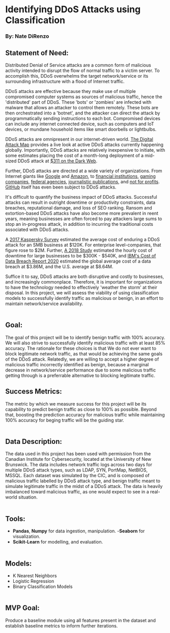 # Identifying DDoS Attacks using Classification #
### By: Nate DiRenzo

## Statement of Need:

Distributed Denial of Service attacks are a common form of malicious activity intended to disrupt the flow of normal traffic to a victim server. To accomplish this, DDoS overwhelms the target network/service or its surrounding infrastructure with a flood of Internet traffic.

DDoS attacks are effective because they make use of multiple compromised computer systems as sources of malicious traffic, hence the 'distributed' part of DDoS. These 'bots' or 'zombies' are infected with malware that allows an attacker to control them remotely. These bots are then orchestrated into a 'botnet', and the attacker can direct the attack by programmatically sending instructions to each bot. Compromised devices can include any internet connected device, such as computers and IoT devices, or mundane household items like smart doorbells or lightbulbs.

DDoS attacks are omnipresent in our internet-driven world. [The Digital Attack Map](https://www.digitalattackmap.com/#anim=1&color=0&country=ALL&list=0&time=18763&view=map) provides a live look at active DDoS attacks currently happening globally. Importantly, DDoS attacks are relatively inexpensive to initiate, with some estimates placing the cost of a month-long deployment of a mid-sized DDoS attack at [$311 on the Dark Web](https://www.missioncriticalmagazine.com/articles/93185-the-dark-web-ddos-attacks-sell-for-as-low-as-10-per-hour).

Further, DDoS attacks are directed at a wide variety of organizations. From Internet giants like [Google](https://www.pcmag.com/news/google-says-biggest-ddos-attack-on-record-hit-the-company-in-2017) and [Amazon](https://www.theverge.com/2020/6/18/21295337/amazon-aws-biggest-ddos-attack-ever-2-3-tbps-shield-github-netscout-arbor), to [financial institutions](https://www.wsj.com/articles/hackers-targeted-financial-sector-in-mass-extortion-campaign-11612909155), [gaming companies](https://www.invenglobal.com/articles/15807/ddos-attack-cripples-battlenet), [federal agencies](https://www.vox.com/recode/2020/3/16/21181825/health-human-services-coronavirus-website-ddos-cyber-attack), [journalistic publications](https://www.inverse.com/article/33520-new-york-times-reddit-ddos-attack), and [not for profits](https://www.computerworld.com/article/2495967/update--spamhaus-hit-by-biggest-ever-ddos-attacks.html). [GitHub](https://www.wired.com/story/github-ddos-memcached/) itself has even been subject to DDoS attacks.

It's difficult to quantify the business impact of DDoS attacks. Successful attacks can result in outright downtime or productivity constraints, data breaches, reputational damage, and loss of SEO ranking. Ransom and extortion-based DDoS attacks have also become more prevalent in reent years, meaning businesses are often forced to pay attackers large sums to stop an in-progress attack, in addition to incurring the traditional costs associated with DDoS attacks. 

A [2017 Kaspersky Survey](https://usa.kaspersky.com/about/press-releases/2018_ddos-breach-costs-rise-to-over-2m-for-enterprises-finds-kaspersky-lab-report) estimated the average cost of enduring a DDoS attack for an SMB business at $120K. For enterprise level-companies, that figure rose to $2M.  Further, [A 2018 Study](https://www.a10networks.com/blog/this-is-how-much-time-and-money-ddos-attack-will-cost-you/) estimated the hourly cost of downtime for large businesses to be $300K - $540K, and [IBM's Cost of Data Breach Report 2020](https://www.ibm.com/security/digital-assets/cost-data-breach-report/#/) estimated the global average cost of a data breach at $3.86M, and the U.S. average at $8.64M.

Suffice it to say, DDoS attacks are both disruptive and costly to businesses, and increasingly commonplace. Therefore, it is  important for organizations to  have the technology needed to effectively 'weather the storm' at their disposal. In this project, we will assess the viability of using classification models to successfully identify traffic as malicious or benign, in an effort to maintain network/service availability.
<br></br>
## Goal:
The goal of this project will be to identify benign traffic with 100% accuracy. We will also strive to successfully identify malicious traffic with at least 85% accuracy. The rationale for these choices is that We do not ever want to block legitimate network traffic, as that would be achieving the same goals of the DDoS attack. Relatedly, we are willing to accept a higher degree of malicious traffic incorrectly identified as benign, because a marginal decrease in network/service performance due to some malicious traffic getting through is a preferrable alternative to blocking legitimate traffic.

## Success Metrics:
The metric by which we measure success for this project will be its capability to predict benign traffic as close to 100% as possible. Beyond that, boosting the prediction accuracy for malicious traffic while maintaining 100% accuracy for beging traffic will be the guiding star.
<br></br>
## Data Description:
The data used in this project has been used with permission from the Canadian Institute for Cybersecurity, located at the University of New Brunswick. The data includes network traffic logs across two days for multiple DDoS attack types, such as LDAP, SYN, PortMap, NetBIOS, MSSQL. Each dataset was simulated by the CIC, and is composed of malicious traffic labelled by DDoS attack type, and benign traffic meant to simulate legitimate traffic in the midst of a DDoS attack. The data is heavily imbalanced toward malicious traffic, as one would expect to see in a real-world situation.
<br></br>
## Tools:
- **Pandas**, **Numpy** for data ingestion, manipulation.
-**Seaborn** for visualization.
- **Scikit-Learn** for modelling, and evaluation.
<br></br>
## Models:
- K Nearest Neighbors
- Logistic Regression
- Binary Classification Models
<br></br>
## MVP Goal:
Produce a baseline module using all features present in the dataset and establish baseline metrics to inform further iterations.
